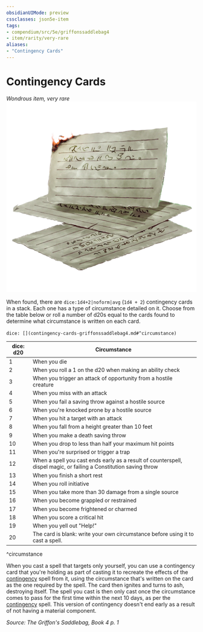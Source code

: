 ```yaml
---
obsidianUIMode: preview
cssclasses: json5e-item
tags:
- compendium/src/5e/griffonssaddlebag4
- item/rarity/very-rare
aliases: 
- "Contingency Cards"
---
```

# Contingency Cards
*Wondrous item, very rare*  
![](https://raw.githubusercontent.com/TheGiddyLimit/homebrew-img/main/img/GriffonsSaddlebag4/Items/Contingency-Cards.webp#right)  


When found, there are `dice:1d4+2|noform|avg` (`1d4 + 2`) contingency cards in a stack. Each one has a type of circumstance detailed on it. Choose from the table below or roll a number of d20s equal to the cards found to determine what circumstance is written on each card.

`dice: [](contingency-cards-griffonssaddlebag4.md#^circumstance)`

| dice: d20 | Circumstance |
|-----------|--------------|
| 1 | When you die |
| 2 | When you roll a 1 on the d20 when making an ability check |
| 3 | When you trigger an attack of opportunity from a hostile creature |
| 4 | When you miss with an attack |
| 5 | When you fail a saving throw against a hostile source |
| 6 | When you're knocked prone by a hostile source |
| 7 | When you hit a target with an attack |
| 8 | When you fall from a height greater than 10 feet |
| 9 | When you make a death saving throw |
| 10 | When you drop to less than half your maximum hit points |
| 11 | When you're surprised or trigger a trap |
| 12 | When a spell you cast ends early as a result of counterspell, dispel magic, or failing a Constitution saving throw |
| 13 | When you finish a short rest |
| 14 | When you roll initiative |
| 15 | When you take more than 30 damage from a single source |
| 16 | When you become grappled or restrained |
| 17 | When you become frightened or charmed |
| 18 | When you score a critical hit |
| 19 | When you yell out "Help!" |
| 20 | The card is blank: write your own circumstance before using it to cast a spell. |
^circumstance

When you cast a spell that targets only yourself, you can use a contingency card that you're holding as part of casting it to recreate the effects of the [contingency](compendium/spells/contingency.md) spell from it, using the circumstance that's written on the card as the one required by the spell. The card then ignites and turns to ash, destroying itself. The spell you cast is then only cast once the circumstance comes to pass for the first time within the next 10 days, as per the [contingency](compendium/spells/contingency.md) spell. This version of contingency doesn't end early as a result of not having a material component.

*Source: The Griffon's Saddlebag, Book 4 p. 1*